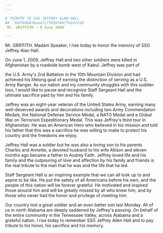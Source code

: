 ```yaml
---
---

# TRIBUTE TO SSG JEFFREY ALAN HALL
## `39d769b830aa47cff03954077e91d7dd`
`Mr. GRIFFITH — 9 June 2009`

---
```



Mr. GRIFFITH. Madam Speaker, I rise today to honor the memory of SSG 
Jeffrey Alan Hall.

On June 1, 2009, Jeffrey Hall and two other soldiers were killed in 
Afghanistan by a roadside bomb west of Kabul. Jeffrey was part of


the U.S. Army's 2nd Battalion in the 10th Mountain Division and had 
achieved his lifelong goal of earning the distinction of serving as a 
U.S. Army Ranger. As our nation and my community struggles with this 
sudden loss, I would like to pause and recognize Staff Sergeant Hall 
and the ultimate sacrifice paid by him and his family.

Jeffrey was an eight-year veteran of the United States Army, earning 
many well-deserved awards and decorations including two Army 
Commendation Medals, the National Defense Service Medal, a NATO Medal 
and a Global War on Terrorism Expeditionary Medal. This was Jeffrey's 
third tour in Afghanistan. He was an American Hero who believed in his 
mission and told his father that this was a sacrifice he was willing to 
make to protect his country and the freedoms we enjoy.

Jeffrey Hall was a soldier but he was also a loving son to his 
parents Charles and Annette, a devoted husband to his wife Allison and 
eleven months ago became a father to Audrey Faith. Jeffrey loved life 
and his family and the outpouring of love and affection by his family 
and friends is the real tribute to the man that he was and the life 
that he led.

Staff Sergeant Hall is an inspiring example that we can all look up 
to and aspire to be like. He put the safety of all Americans before his 
own, and the people of this nation will be forever grateful. He 
motivated and inspired those around him and will be greatly missed by 
all who knew him, and by those who never had the honor and privilege of 
meeting him.

Our country lost a great soldier and an even better son last Monday. 
All of us in north Alabama are deeply saddened by Jeffrey's passing. On 
behalf of the entire community in the Tennessee Valley, across Alabama 
and a grateful nation, I rise today to remember SSG Jeffrey Allen Hall 
and to pay tribute to his honor, his sacrifice and his memory.
